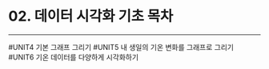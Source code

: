 # 02. 데이터 시각화 기초 목차
------------------
#UNIT4 기본 그래프 그리기
#UNIT5 내 생일의 기온 변화를 그래프로 그리기
#UNIT6 기온 데이터를 다양하게 시각화하기
